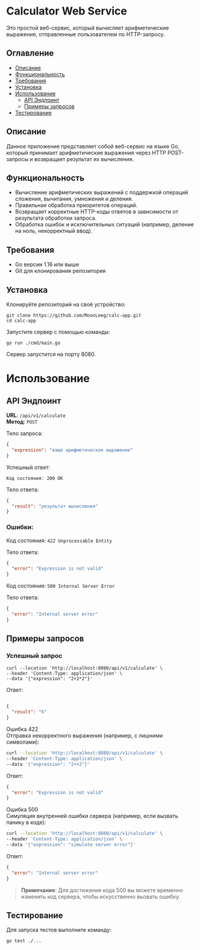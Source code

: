 # Calculator Web Service

Это простой веб-сервис, который вычисляет арифметические выражения, отправленные пользователем по HTTP-запросу.

## Оглавление

- [Описание](#описание)
- [Функциональность](#функциональность)
- [Требования](#требования)
- [Установка](#установка)
- [Использование](#использование)
  - [API Эндпоинт](#api-эндпоинт)
  - [Примеры запросов](#примеры-запросов)
- [Тестирование](#тестирование)

## Описание

Данное приложение представляет собой веб-сервис на языке Go, который принимает арифметические выражения через HTTP POST-запросы и возвращает результат их вычисления.

## Функциональность

- Вычисление арифметических выражений с поддержкой операций сложения, вычитания, умножения и деления.
- Правильная обработка приоритетов операций.
- Возвращает корректные HTTP-коды ответов в зависимости от результата обработки запроса.
- Обработка ошибок и исключительных ситуаций (например, деление на ноль, некорректный ввод).

## Требования

- Go версии 1.16 или выше
- Git для клонирования репозитория

## Установка

Клонируйте репозиторий на своё устройство:
```
git clone https://github.com/MoonLeeg/calc-app.git
cd calc-app
```

Запустите сервер с помощью команды:  

```
go run ./cmd/main.go
```
Сервер запустится на порту 8080.

# Использование
## API Эндпоинт  

**URL**: ```/api/v1/calculate```  
**Метод**: ```POST```

Тело запроса:  
``` json 
{ 
  "expression": "ваше арифметическое выражение" 
}
```
Успешный ответ:
```
Код состояния: 200 OK
```
Тело ответа:
``` json
{
  "result": "результат вычисления"
}
```
### Ошибки:  
Код состояния: ```422 Unprocessable Entity```

Тело ответа:  

``` json
{
  "error": "Expression is not valid"
}
```
Код состояния: ```500 Internal Server Error```

Тело ответа:  

``` json
{
  "error": "Internal server error"
}
```
## Примеры запросов  
### Успешный запрос  
``` Copy
curl --location 'http://localhost:8080/api/v1/calculate' \
--header 'Content-Type: application/json' \
--data '{"expression": "2+2*2"}'
```
Ответ:

``` json

{
  "result": "6"
}
```

Ошибка 422   
Отправка некорректного выражения (например, с лишними символами):

``` bash
curl --location 'http://localhost:8080/api/v1/calculate' \
--header 'Content-Type: application/json' \
--data '{"expression": "2++2"}'
```

Ответ:

``` json
{
  "error": "Expression is not valid"
}
```
Ошибка 500   
Симуляция внутренней ошибки сервера (например, если вызвать панику в коде):

``` bash
curl --location 'http://localhost:8080/api/v1/calculate' \
--header 'Content-Type: application/json' \
--data '{"expression": "simulate server error"}'
```

Ответ:
``` json
{
  "error": "Internal server error"
}
```
> **Примечание**: Для достижения кода 500 вы можете временно изменить код сервера, чтобы искусственно вызвать ошибку.  

## Тестирование

Для запуска тестов выполните команду:

``` bash
go test ./...
```
